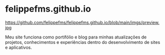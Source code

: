 # felippefms.github.io

<img>https://github.com/felippefms/felippefms.github.io/blob/main/imgs/preview.jpg</img>

Meu site funciona como portifólio e blog para minhas atualizações de projetos, conhecimentos e experiências dentro do desenvolvimento de sites e aplicativos.

